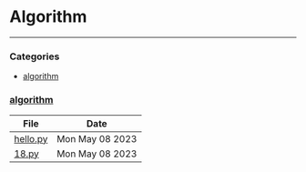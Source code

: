 # Algorithm
---

### Categories
- [algorithm](#algorithm)

### [algorithm](#algorithm)
| File | Date |
|---|---|
| [hello.py]("./algorithm/hello.py") | Mon May 08 2023 |
| [18.py]("./algorithm/18.py") | Mon May 08 2023 |

